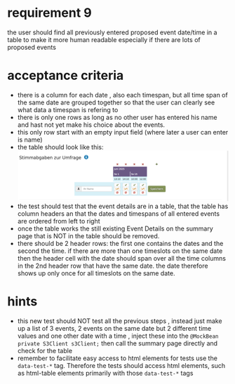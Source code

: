 # requirement 9
 the user should find all previously entered  proposed event date/time in a table to make it more human readable especially if there are lots of proposed events 

# acceptance criteria 

 * there is a column for each date , also each timespan, but all time span of the same date are grouped together so that the user can clearly see what data a timespan is refering to 
 * there is only one rows as long as no other user has entered his name and hast not yet make his choice about the events.
 * this only row start with an empty input field (where later a user can enter is name) 
 * the table should look like this: ![proposed events table](StimmabgabeTabelle.png)
 * the test should test that the event details are in a table, that the table has column headers an that the dates and timespans of all entered events are ordered from left to right
 * once the table works the still existing  Event Details on the summary page that is NOT in the table should be removed. 
 * there should be 2 header rows: the first one contains the dates and the second the time. if there are more than one timeslots on the same date then the header cell with the date should span over all the time columns in the 2nd header row that have the same date. the date therefore shows up only once for all timeslots on the same date.

  
# hints 
* this new test should NOT test all the previous steps , instead just make up a list of 3 events, 2 events on the same date but 2 different time values and one other date with a time , inject these into the `@MockBean
    private S3Client s3Client;` then call the summary page directly and check for the table 
* remember to facilitate easy access to html elements for tests use the `data-test-*` tag. Therefore the tests should access html elements, such as html-table elements primarily with those `data-test-*` tags